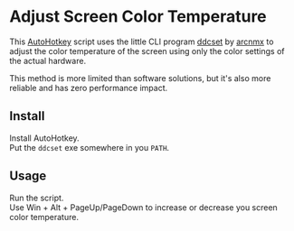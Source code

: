 # Adjust Screen Color Temperature

This [AutoHotkey](https://www.autohotkey.com/) script uses the little CLI program
[ddcset](https://github.com/arcnmx/ddcset-rs) by [arcnmx](https://github.com/arcnmx)
to adjust the color temperature of the screen using only the color settings of the actual hardware.

This method is more limited than software solutions, but it's also more reliable and has zero performance impact.

## Install

Install AutoHotkey.  
Put the `ddcset` exe somewhere in you `PATH`.

## Usage

Run the script.  
Use Win + Alt + PageUp/PageDown to increase or decrease you screen color temperature.  
